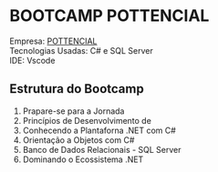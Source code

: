 # BOOTCAMP POTTENCIAL

Empresa: [POTTENCIAL](https://www.pottencial.com.br/) <br/>
Tecnologias Usadas:  C#  e  SQL Server  <br/>
IDE: Vscode <br/>


## Estrutura do Bootcamp

1. Prapare-se para a Jornada 
2. Princípios de Desenvolvimento de 
3. Conhecendo a Plantaforna .NET com C# 
4. Orientação a Objetos com C# 
5. Banco de Dados Relacionais - SQL Server 
6. Dominando o Ecossistema .NET 

